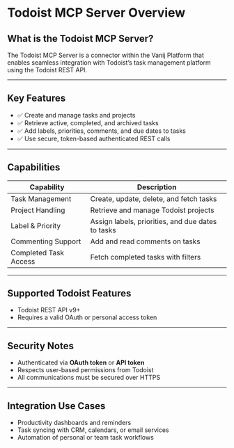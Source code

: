 # Todoist MCP Server Overview

## What is the Todoist MCP Server?
The Todoist MCP Server is a connector within the Vanij Platform that enables seamless integration with Todoist’s task management platform using the Todoist REST API.

---

## Key Features
- ✅ Create and manage tasks and projects
- ✅ Retrieve active, completed, and archived tasks
- ✅ Add labels, priorities, comments, and due dates to tasks
- ✅ Use secure, token-based authenticated REST calls

---

## Capabilities
| Capability            | Description                                         |
|------------------------|-----------------------------------------------------|
| Task Management        | Create, update, delete, and fetch tasks             |
| Project Handling       | Retrieve and manage Todoist projects                |
| Label & Priority       | Assign labels, priorities, and due dates to tasks   |
| Commenting Support     | Add and read comments on tasks                      |
| Completed Task Access  | Fetch completed tasks with filters                  |

---

## Supported Todoist Features
- Todoist REST API v9+
- Requires a valid OAuth or personal access token

---

## Security Notes
- Authenticated via **OAuth token** or **API token**
- Respects user-based permissions from Todoist
- All communications must be secured over HTTPS

---

## Integration Use Cases
- Productivity dashboards and reminders
- Task syncing with CRM, calendars, or email services
- Automation of personal or team task workflows

